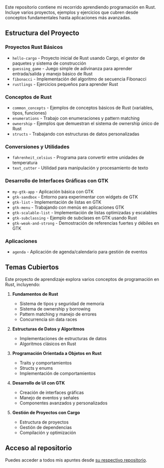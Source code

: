 
Este repositorio contiene mi recorrido aprendiendo programación en Rust. Incluye varios proyectos, ejemplos y ejercicios que cubren desde conceptos fundamentales hasta aplicaciones más avanzadas.

## Estructura del Proyecto

### Proyectos Rust Básicos
- `hello-cargo` - Proyecto inicial de Rust usando Cargo, el gestor de paquetes y sistema de construcción
- `guessing_game` - Juego simple de adivinanza para aprender entrada/salida y manejo básico de Rust
- `fibonacci` - Implementación del algoritmo de secuencia Fibonacci
- `rustlings` - Ejercicios pequeños para aprender Rust

### Conceptos de Rust
- `common_concepts` - Ejemplos de conceptos básicos de Rust (variables, tipos, funciones)
- `enumerations` - Trabajo con enumeraciones y pattern matching
- `ownership` - Ejemplos que demuestran el sistema de ownership único de Rust
- `structs` - Trabajando con estructuras de datos personalizadas

### Conversiones y Utilidades
- `fahrenheit_celsius` - Programa para convertir entre unidades de temperatura
- `text_cutter` - Utilidad para manipulación y procesamiento de texto

### Desarrollo de Interfaces Gráficas con GTK
- `my-gtk-app` - Aplicación básica con GTK
- `gtk-sandbox` - Entorno para experimentar con widgets de GTK
- `gtk-list` - Implementación de listas en GTK
- `gtk-menu` - Trabajando con menús en aplicaciones GTK
- `gtk-scalable-list` - Implementación de listas optimizadas y escalables
- `gtk-subclassing` - Ejemplo de subclases en GTK usando Rust
- `gtk-weak-and-strong` - Demostración de referencias fuertes y débiles en GTK

### Aplicaciones
- `agenda` - Aplicación de agenda/calendario para gestión de eventos

## Temas Cubiertos

Este proyecto de aprendizaje explora varios conceptos de programación en Rust, incluyendo:

1. **Fundamentos de Rust**
   - Sistema de tipos y seguridad de memoria
   - Sistema de ownership y borrowing
   - Pattern matching y manejo de errores
   - Concurrencia sin data races

2. **Estructuras de Datos y Algoritmos**
   - Implementaciones de estructuras de datos
   - Algoritmos clásicos en Rust

3. **Programación Orientada a Objetos en Rust**
   - Traits y comportamientos
   - Structs y enums
   - Implementación de comportamientos

4. **Desarrollo de UI con GTK**
   - Creación de interfaces gráficas
   - Manejo de eventos y señales
   - Componentes avanzados y personalizados

5. **Gestión de Proyectos con Cargo**
   - Estructura de proyectos
   - Gestión de dependencias
   - Compilación y optimización


## Acceso al repositorio

Puedes acceder a todos mis apuntes desde [su respectivo repositorio](https://github.com/hugorsz-dev/learning-languages/tree/main/rust).